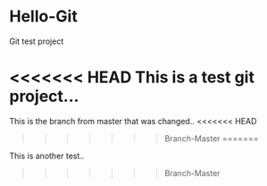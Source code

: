 # Hello-Git
Git test project

<<<<<<< HEAD
This is a test git project...
=======

This is the branch from master that was changed..
<<<<<<< HEAD
>>>>>>> Branch-Master
=======

This is another test..
>>>>>>> Branch-Master
